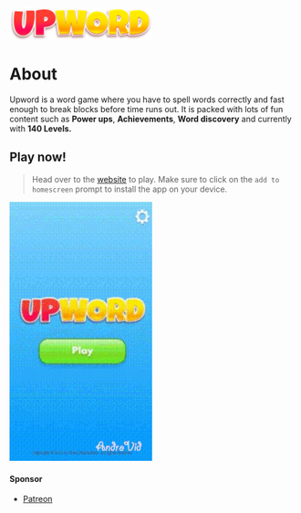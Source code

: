 <p><img src="./public/Images/UPWORD-LOGO.png" width="250"></p>
<h1>About</h1>

Upword is a word game where you have to spell words correctly and fast enough to break blocks before time runs out. It is packed with lots of fun content such as <strong>Power ups</strong>, <strong>Achievements</strong>, <strong>Word discovery</strong> and currently with <strong>140 Levels.</strong>

## Play now!

> Head over to the [website](https://upwordgame.com/) to play. Make sure to click on the `add to homescreen` prompt to install the app on your device.
<p><img src="demo_00.gif" width="250"></p>

#### Sponsor
  * [Patreon](https://patreon.com/qubeblox)